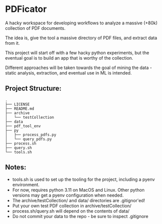 # PDFicator

A hacky workspace for developing workflows to analyze a massive (+80k) collection of PDF documents.

The idea is, give the tool a massive directory of PDF files, and extract data from it.

This project will start off with a few hacky python experiments, but the eventual goal is to build an app that is worthy of the collection.  

Different approaches will be taken towards the goal of mining the data - static analysis, extraction, and eventual use in ML is intended.

 
## Project Structure:

```
.
├── LICENSE
├── README.md
├── archive
│   └── testCollection
├── data
├── pdf_tool_env
├── py
│   ├── process_pdfs.py
│   └── query_pdfs.py
├── process.sh
├── query.sh
└── tools.sh
```

## Notes:

* tools.sh is used to set up the tooling for the project, including a pyenv environment.
* For now, requires python 3.11 on MacOS and Linux.  Other python versions may get a pyenv configuration when needed.
* The archive/testCollection/ and data/ directories are .gitignor'ed!  
* Put your own test PDF collection in archive/testCollection/
* process.sh/query.sh will depend on the contents of data/
* Do not commit your data to the repo - be sure to inspect .gitignore 

